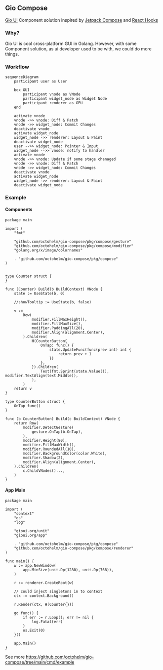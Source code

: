 ## Gio Compose

[Gio UI](https://gioui.org)
Component solution inspired by [Jetpack Compose](https://developer.android.com/jetpack/compose)
and [React Hooks](https://react.dev/reference/react)

### Why?

Gio UI is cool cross-platform GUI in Golang.
However, with some Component solution, as ui developer used to be with, we could do more things.

### Workflow

```mermaid
sequenceDiagram
    participant user as User

    box GUI
        participant vnode as VNode
        participant widget_node as Widget Node
        participant renderer as GPU
    end

    activate vnode
    vnode ->> vnode: Diff & Patch
    vnode ->> widget_node: Commit Changes
    deactivate vnode
    activate widget_node
    widget_node ->> renderer: Layout & Paint
    deactivate widget_node
    user -->> widget_node: Pointer & Input
    widget_node -->> vnode: notify to handler
    activate vnode
    vnode ->> vnode: Update if some stage chanaged
    vnode ->> vnode: Diff & Patch
    vnode ->> widget_node: Commit Changes
    deactivate vnode
    activate widget_node
    widget_node ->> renderer: Layout & Paint
    deactivate widget_node
```

### Example

#### Components

```golang
package main

import (
	"fmt"

	"github.com/octohelm/gio-compose/pkg/compose/gesture"
	"github.com/octohelm/gio-compose/pkg/compose/modifier"
	"golang.org/x/image/colornames"

	. "github.com/octohelm/gio-compose/pkg/compose"
)


type Counter struct {
}

func (Counter) Build(b BuildContext) VNode {
	state := UseState(b, 0)

	//showTooltip := UseState(b, false)

	v :=
		Row(
			modifier.FillMaxHeight(),
			modifier.FillMaxSize(),
			modifier.PaddingAll(20),
			modifier.Align(alignment.Center),
		).Children(
			H(CounterButton{
				OnTap: func() {
					state.UpdateFunc(func(prev int) int {
						return prev + 1
					})
				},
			}).Children(
				Text(fmt.Sprint(state.Value()), modifier.TextAlign(text.Middle)),
			),
		)
	return v
}

type CounterButton struct {
	OnTap func()
}

func (b CounterButton) Build(c BuildContext) VNode {
	return Row(
		modifier.DetectGesture(
			gesture.OnTap(b.OnTap),
		),
		modifier.Height(80),
		modifier.FillMaxWidth(),
		modifier.RoundedAll(10),
		modifier.BackgroundColor(color.White),
		modifier.Shadow(2),
		modifier.Align(alignment.Center),
	).Children(
		c.ChildVNodes()...,
	)
}
```

#### App Main

```golang
package main

import (
	"context"
	"os"
	"log"

	"gioui.org/unit"
	"gioui.org/app"

	. "github.com/octohelm/gio-compose/pkg/compose"
	"github.com/octohelm/gio-compose/pkg/compose/renderer"
)

func main() {
	w := app.NewWindow(
		app.MinSize(unit.Dp(1280), unit.Dp(768)),
	)

	r := renderer.CreateRoot(w)

	// could inject singletons in to context
	ctx := context.Background()

	r.Render(ctx, H(Counter{}))

	go func() {
		if err := r.Loop(); err != nil {
			log.Fatal(err)
		}
		os.Exit(0)
	}()

	app.Main()
}

```

See more https://github.com/octohelm/gio-compose/tree/main/cmd/example